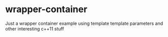 # wrapper-container
Just a wrapper container example using template template parameters and other interesting c++11 stuff
